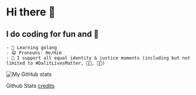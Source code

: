 # Hi there 👋

## I do coding for fun and 💸

    - 🎯 Learning golang
    - 😄 Pronouns: He/Him
    - 🤝 I support all equal identity & justice moments (including but not limited to #DalitLivesMatter, 🏳️‍🌈, ✊🏿)

![My GitHub stats](https://github-readme-stats.vercel.app/api?username=iamsurajbobade&count_private=true&show_icons=true&theme=dark)

Github Stats [credits](https://github.com/anuraghazra/github-readme-stats)
